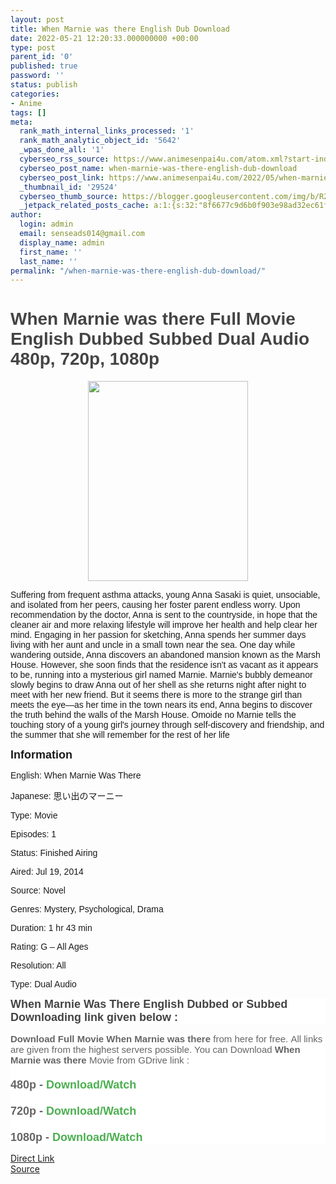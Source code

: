 ```yaml
---
layout: post
title: When Marnie was there English Dub Download
date: 2022-05-21 12:20:33.000000000 +00:00
type: post
parent_id: '0'
published: true
password: ''
status: publish
categories:
- Anime
tags: []
meta:
  rank_math_internal_links_processed: '1'
  rank_math_analytic_object_id: '5642'
  _wpas_done_all: '1'
  cyberseo_rss_source: https://www.animesenpai4u.com/atom.xml?start-index=151&max-results=150
  cyberseo_post_name: when-marnie-was-there-english-dub-download
  cyberseo_post_link: https://www.animesenpai4u.com/2022/05/when-marnie-was-there-english-dub.html
  _thumbnail_id: '29524'
  cyberseo_thumb_source: https://blogger.googleusercontent.com/img/b/R29vZ2xl/AVvXsEiOWiNyj7VSdtjfZcW0M0h8x-BVyl27WPH4pukLDuE7N0wIsVe8p8Ucsoct2ViJZBg__PwSoEA8hBI2GY_OHDZ7zR9jDduwMmFZS1BhOpSvi5vhGNQUbvOAiIKwOdjllVY9ylxNYV27r2u2uEgS-tU3N6MEDOv65RCTb-t4cOIZKbgYJgxPiSXwD4an/s320/animelovers5346-20220521-0001.webp
  _jetpack_related_posts_cache: a:1:{s:32:"8f6677c9d6b0f903e98ad32ec61f8deb";a:2:{s:7:"expires";i:1663451100;s:7:"payload";a:3:{i:0;a:1:{s:2:"id";i:29585;}i:1;a:1:{s:2:"id";i:29587;}i:2;a:1:{s:2:"id";i:29489;}}}}
author:
  login: admin
  email: senseads014@gmail.com
  display_name: admin
  first_name: ''
  last_name: ''
permalink: "/when-marnie-was-there-english-dub-download/"
---
```

<h1 style="text-align: left;"><span style="color: #444444; font-family: arial;">When Marnie was there Full Movie English Dubbed Subbed Dual Audio 480p, 720p, 1080p&nbsp;</span></h1>
<div class="separator" style="clear: both; text-align: center;"><a href="https://blogger.googleusercontent.com/img/b/R29vZ2xl/AVvXsEiOWiNyj7VSdtjfZcW0M0h8x-BVyl27WPH4pukLDuE7N0wIsVe8p8Ucsoct2ViJZBg__PwSoEA8hBI2GY_OHDZ7zR9jDduwMmFZS1BhOpSvi5vhGNQUbvOAiIKwOdjllVY9ylxNYV27r2u2uEgS-tU3N6MEDOv65RCTb-t4cOIZKbgYJgxPiSXwD4an/s1350/animelovers5346-20220521-0001.webp" imageanchor="1" style="margin-left: 1em; margin-right: 1em;"><span style="font-family: arial;"><img border="0" data-original-height="1350" data-original-width="1080" height="320" src="{{ site.baseurl }}/assets/2022/05/animelovers5346-20220521-0001.webp" width="256" /></span></a></div>
<p><span style="font-family: arial;">Suffering from frequent asthma attacks, young Anna Sasaki is quiet, unsociable, and isolated from her peers, causing her foster parent endless worry. Upon recommendation by the doctor, Anna is sent to the countryside, in hope that the cleaner air and more relaxing lifestyle will improve her health and help clear her mind. Engaging in her passion for sketching, Anna spends her summer days living with her aunt and uncle in a small town near the sea. One day while wandering outside, Anna discovers an abandoned mansion known as the Marsh House. However, she soon finds that the residence isn't as vacant as it appears to be, running into a mysterious girl named Marnie. Marnie's bubbly demeanor slowly begins to draw Anna out of her shell as she returns night after night to meet with her new friend. But it seems there is more to the strange girl than meets the eye—as her time in the town nears its end, Anna begins to discover the truth behind the walls of the Marsh House. Omoide no Marnie tells the touching story of a young girl's journey through self-discovery and friendship, and the summer that she will remember for the rest of her life</span>
<p><b><span style="font-family: arial; font-size: large;">Information</span></b></p>
<p><span style="font-family: arial;">English: When Marnie Was There</span></p>
<p><span style="font-family: arial;">Japanese: 思い出のマーニー</span></p>
<p><span style="font-family: arial;">Type: Movie</span></p>
<p><span style="font-family: arial;">Episodes: 1</span></p>
<p><span style="font-family: arial;">Status: Finished Airing</span></p>
<p><span style="font-family: arial;">Aired: Jul 19, 2014</span></p>
<p><span style="font-family: arial;">Source: Novel</span></p>
<p><span style="font-family: arial;">Genres: Mystery, Psychological, Drama</span></p>
<p><span style="font-family: arial;">Duration: 1 hr 43 min</span></p>
<p><span style="font-family: arial;">Rating: G – All Ages</span></p>
<p><span style="font-family: arial;">Resolution: All&nbsp;</span></p>
<p><span style="font-family: arial;">Type: Dual Audio</span></p>
<h3 style="background: 0px 0px rgb(255, 255, 255); border: 0px; color: white; font-size: 21px; margin: 0px 0px 15px; outline: 0px; padding: 0px; vertical-align: baseline;"><span style="background: 0px 0px; border: 0px; color: #444444; font-size: large; outline: 0px; padding: 0px; vertical-align: baseline;"><span style="font-family: arial;">When Marnie Was There English Dubbed or Subbed Downloading link given below :&nbsp;</span></span></h3>
<div style="background: 0px 0px rgb(255, 255, 255); border: 0px; color: #656565; font-size: 15px; outline: 0px; padding: 0px; vertical-align: baseline;"><span style="background: 0px 0px; border: 0px; outline: 0px; padding: 0px; vertical-align: baseline;"><span style="font-family: arial;"><b style="background: 0px 0px; border: 0px; outline: 0px; padding: 0px; vertical-align: baseline;">Download Full Movie When Marnie was there</b><span style="background: 0px 0px; border: 0px; outline: 0px; padding: 0px; vertical-align: baseline;"><span style="background: 0px 0px; border: 0px; outline: 0px; padding: 0px; vertical-align: baseline;"><b style="background: 0px 0px; border: 0px; outline: 0px; padding: 0px; vertical-align: baseline;">&nbsp;</b>from here for free.&nbsp;All links are given from the highest servers possible. You can Download&nbsp;<b>When Marnie was there&nbsp;</b>Movie from GDrive link :</span></span></span></span></div>
<div style="background: 0px 0px rgb(255, 255, 255); border: 0px; color: #656565; font-size: 15px; outline: 0px; padding: 0px; vertical-align: baseline;"><b style="background: 0px 0px; border: 0px; outline: 0px; padding: 0px; vertical-align: baseline;"><span style="background: 0px 0px; border: 0px; font-size: large; outline: 0px; padding: 0px; vertical-align: baseline;"><span style="font-family: arial;"><span style="background: 0px 0px; border: 0px; outline: 0px; padding: 0px; vertical-align: baseline;"><br /></span><span style="background: 0px 0px; border: 0px; outline: 0px; padding: 0px; vertical-align: baseline;">480p -&nbsp;<a href="https://drive.google.com/folderview?id=1zSJpdx4CCsZu68Yu06Vb4x6C7KrJ59ZgJCLW1sZGNYRmhsVVBKdWRneWdIWGEtVkNibFpvZEhsbk5IbDFRbGxPUlZFdCZ0eXBlPTI=&amp;type=2" style="background: 0px 0px; border: 0px; color: #4caf50; outline: 0px; padding: 0px; text-decoration-line: none; transition: color 0.17s ease 0s; vertical-align: baseline;" target="_blank" rel="noopener">Download/Watch</a></span></span></span></b></div>
<div style="background: 0px 0px rgb(255, 255, 255); border: 0px; color: #656565; font-size: 15px; outline: 0px; padding: 0px; vertical-align: baseline;"><b style="background: 0px 0px; border: 0px; outline: 0px; padding: 0px; vertical-align: baseline;"><span style="background: 0px 0px; border: 0px; font-size: large; outline: 0px; padding: 0px; vertical-align: baseline;"><span style="font-family: arial;"><span style="background: 0px 0px; border: 0px; outline: 0px; padding: 0px; vertical-align: baseline;"><br /></span><span style="background: 0px 0px; border: 0px; outline: 0px; padding: 0px; vertical-align: baseline;">720p -&nbsp;<a href="https://drive.google.com/folderview?id=1zSJpdx4CCsZu68Yu06Vb4x6C7KrJ59ZgNYRmhsVVBKdWRneWdIWGEtTmNUVkNibFpvZEhsbk5IbDFRbGxPUlZFdCZ0eXBlPTI=&amp;type=2" style="background: 0px 0px; border: 0px; color: #4caf50; outline: 0px; padding: 0px; text-decoration-line: none; transition: color 0.17s ease 0s; vertical-align: baseline;" target="_blank" rel="noopener">Download/Watch</a></span></span></span></b></div>
<div style="background: 0px 0px rgb(255, 255, 255); border: 0px; color: #656565; font-size: 15px; outline: 0px; padding: 0px; vertical-align: baseline;"><b style="background: 0px 0px; border: 0px; outline: 0px; padding: 0px; vertical-align: baseline;"><span style="background: 0px 0px; border: 0px; font-size: large; outline: 0px; padding: 0px; vertical-align: baseline;"><span style="font-family: arial;"><span style="background: 0px 0px; border: 0px; outline: 0px; padding: 0px; vertical-align: baseline;"><br /></span><span style="background: 0px 0px; border: 0px; outline: 0px; padding: 0px; vertical-align: baseline;">1080p -&nbsp;<a href="https://drive.google.com/folderview?id=1zSJpdx4CCsZu68Yu06Vb4x6C7KrJ59ZgNYRmhsVVBKdWRneWdIWGEtVkNibFpvZEhsbk5IbDFRbGxPUlZFdCZ0eXBlPTI=&amp;type=2" style="background: 0px 0px; border: 0px; color: #4caf50; outline: 0px; padding: 0px; text-decoration-line: none; transition: color 0.17s ease 0s; vertical-align: baseline;" target="_blank" rel="noopener">Download/Watch</a></span></span></span></b></div>
<p></p>
<link rel="stylesheet" href="https://cdnjs.cloudflare.com/ajax/libs/font-awesome/4.7.0/css/font-awesome.min.css" />
<div class="divbtn"> <a href="https://handymansurrender.com/fihup8buzv?key=94550f7ce39444073321dde3b8782f97" class="btn"><i class="fa fa-download"></i> Direct Link</a> <br /><a href="https://www.animesenpai4u.com/2022/05/when-marnie-was-there-english-dub.html">Source</a> </div>
